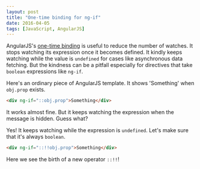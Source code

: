```yaml
---
layout: post
title: "One-time binding for ng-if"
date: 2016-04-05
tags: [JavaScript, AngularJS]
---
```


AngularJS's [one-time binding](https://docs.angularjs.org/guide/expression#one-time-binding) is useful to reduce the number of watches. It stops watching its expression once it becomes defined. It kindly keeps watching while the value is `undefined` for cases like asynchronous data fetching. But the kindness can be a pitfall especially for directives that take `boolean` expressions like `ng-if`.

Here's an ordinary piece of AngularJS template. It shows 'Something' when `obj.prop` exists.

```html
<div ng-if="::obj.prop">Something</div>
```

It works almost fine. But it keeps watching the expression when the message is hidden. Guess what?

Yes! It keeps watching while the expression is `undefined`. Let's make sure that it's always `boolean`.

```html
<div ng-if="::!!obj.prop">Something</div>
```

Here we see the birth of a new operator `::!!`!
